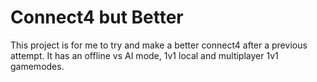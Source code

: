 # Connect4 but Better
This project is for me to try and make a better connect4 after a previous attempt.
It has an offline vs AI mode, 1v1 local and multiplayer 1v1 gamemodes.